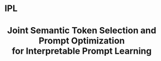 # IPL
<div align="center">
<h1>Joint Semantic Token Selection and Prompt Optimization
 <br> 
  for Interpretable Prompt Learning</h1>
